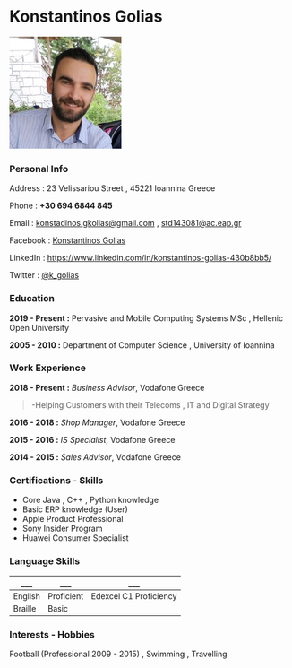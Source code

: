 # Konstantinos Golias        
![Alt Text](https://github.com/kgolias/MyCV/blob/main/0.jpeg)

### Personal Info

Address : 23 Velissariou Street , 45221 Ioannina Greece

Phone   : **+30 694 6844 845**

Email   : konstadinos.gkolias@gmail.com , std143081@ac.eap.gr

Facebook : [Konstantinos Golias](https://www.facebook.com/golias.kostas)

LinkedIn : https://www.linkedin.com/in/konstantinos-golias-430b8bb5/

Twitter  : [@k_golias](https://twitter.com/k_golias)

### Education

**2019 - Present :** Pervasive and Mobile Computing Systems MSc , Hellenic Open University

**2005 - 2010    :** Department of Computer Science , University of Ioannina

### Work Experience

**2018 - Present :** *Business Advisor*, Vodafone Greece

> -Helping Customers with their Telecoms , IT and Digital Strategy

**2016 - 2018 :** *Shop Manager*, Vodafone Greece

**2015 - 2016 :** *IS Specialist*, Vodafone Greece

**2014 - 2015 :** *Sales Advisor*, Vodafone Greece


### Certifications - Skills

+ Core Java , C++ , Python knowledge
+ Basic ERP knowledge (User)
+ Apple Product Professional
+ Sony Insider Program
+ Huawei Consumer Specialist


### Language Skills

___ | ___ | ___
--- | --- | ---
English | Proficient  | Edexcel C1 Proficiency
Braille | Basic  | 

### Interests - Hobbies

 Football (Professional 2009 - 2015) , Swimming , Travelling








